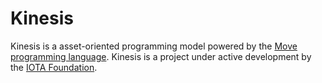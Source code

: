 # Kinesis

Kinesis is a asset-oriented programming model powered by the [Move programming language](https://move-language.github.io/move/introduction.html).
Kinesis is a project under active development by the [IOTA Foundation](https://iota.org).
